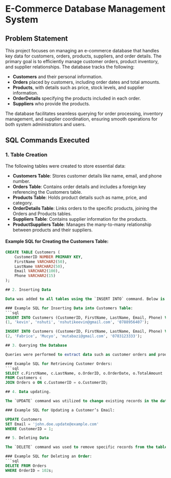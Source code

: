 # E-Commerce Database Management System

## Problem Statement
This project focuses on managing an e-commerce database that handles key data for customers, orders, products, suppliers, and order details. The primary goal is to efficiently manage customer orders, product inventory, and supplier relationships. The database tracks the following:

- **Customers** and their personal information.
- **Orders** placed by customers, including order dates and total amounts.
- **Products**, with details such as price, stock levels, and supplier information.
- **OrderDetails** specifying the products included in each order.
- **Suppliers** who provide the products.

The database facilitates seamless querying for order processing, inventory management, and supplier coordination, ensuring smooth operations for both system administrators and users.

## SQL Commands Executed

### 1. Table Creation

The following tables were created to store essential data:

- **Customers Table**: Stores customer details like name, email, and phone number.
- **Orders Table**: Contains order details and includes a foreign key referencing the Customers table.
- **Products Table**: Holds product details such as name, price, and category.
- **OrderDetails Table**: Links orders to the specific products, joining the Orders and Products tables.
- **Suppliers Table**: Contains supplier information for the products.
- **ProductSuppliers Table**: Manages the many-to-many relationship between products and their suppliers.

#### Example SQL for Creating the Customers Table:

```sql
CREATE TABLE Customers (
    CustomerID NUMBER PRIMARY KEY,
    FirstName VARCHAR2(50),
    LastName VARCHAR2(50),
    Email VARCHAR2(100),
    Phone VARCHAR2(15)
);

## 2. Inserting Data

Data was added to all tables using the `INSERT INTO` command. Below is an example of inserting customer data into the Customers table:

### Example SQL for Inserting Data into Customers Table:
```sql
INSERT INTO Customers (CustomerID, FirstName, LastName, Email, Phone) VALUES 
(1, 'kevin', 'nshuti', 'nshutikeevin@gmail.com', '0788956407');

INSERT INTO Customers (CustomerID, FirstName, LastName, Email, Phone) VALUES 
(2, 'Fabrice', 'Mucyo', 'mutabazi@gmail.com', '0783123333');

## 3. Querying the Database

Queries were performed to extract data such as customer orders and product details. The following example demonstrates a `JOIN` query that retrieves customer orders.

### Example SQL for Retrieving Customer Orders:
```sql
SELECT c.FirstName, c.LastName, o.OrderID, o.OrderDate, o.TotalAmount
FROM Customers c
JOIN Orders o ON c.CustomerID = o.CustomerID;

## 4. Data updating. 

The `UPDATE` command was utilized to change existing records in the database. For example, the following query updates a customer’s email address:

### Example SQL for Updating a Customer’s Email:

UPDATE Customers
SET Email = 'john.doe.update@example.com'
WHERE CustomerID = 1;

## 5. Deleting Data

The `DELETE` command was used to remove specific records from the tables. Below is an example of how to delete an order:

### Example SQL for Deleting an Order:
```sql
DELETE FROM Orders
WHERE OrderID = 102s;


